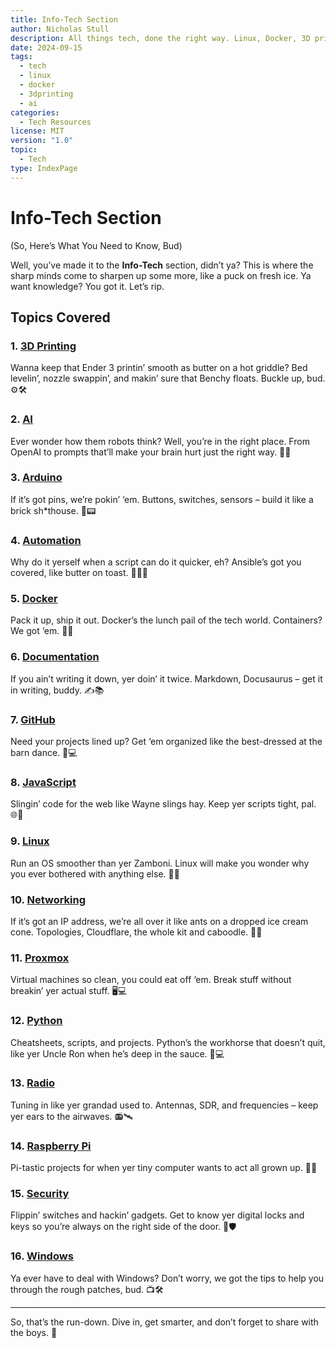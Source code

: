 ```yaml
---
title: Info-Tech Section
author: Nicholas Stull
description: All things tech, done the right way. Linux, Docker, 3D printing, and more. It’s here, so have at ‘er.
date: 2024-09-15
tags:
  - tech
  - linux
  - docker
  - 3dprinting
  - ai
categories:
  - Tech Resources
license: MIT
version: "1.0"
topic:
  - Tech
type: IndexPage
---
```

# Info-Tech Section
(So, Here’s What You Need to Know, Bud)

Well, you’ve made it to the **Info-Tech** section, didn’t ya? This is where the sharp minds come to sharpen up some more, like a puck on fresh ice. Ya want knowledge? You got it. Let’s rip.

## Topics Covered

### 1. [**3D Printing**](tech/3d-Printing/index.md)
Wanna keep that Ender 3 printin’ smooth as butter on a hot griddle? Bed levelin’, nozzle swappin’, and makin’ sure that Benchy floats. Buckle up, bud. ⚙️🛠️

### 2. [**AI**](tech/ai/index.md)
Ever wonder how them robots think? Well, you’re in the right place. From OpenAI to prompts that’ll make your brain hurt just the right way. 🤖💡

### 3. [**Arduino**](tech/arduino/index.md)
If it’s got pins, we’re pokin’ ‘em. Buttons, switches, sensors – build it like a brick sh*thouse. 🔧📟

### 4. [**Automation**](tech/automation/index.md)
Why do it yerself when a script can do it quicker, eh? Ansible’s got you covered, like butter on toast. 🧑‍💻🤖

### 5. [**Docker**](tech/docker/index.md)
Pack it up, ship it out. Docker’s the lunch pail of the tech world. Containers? We got ‘em. 🚜🐋

### 6. [**Documentation**](tech/documentation/index.md)
If you ain’t writing it down, yer doin’ it twice. Markdown, Docusaurus – get it in writing, buddy. ✍️📚

### 7. [**GitHub**](sign_release.md)
Need your projects lined up? Get ‘em organized like the best-dressed at the barn dance. 🦆💻

### 8. [**JavaScript**](tech/javascript/index.md)
Slingin’ code for the web like Wayne slings hay. Keep yer scripts tight, pal. 🌐📜

### 9. [**Linux**](tech/linux/index.md)
Run an OS smoother than yer Zamboni. Linux will make you wonder why you ever bothered with anything else. 🍁🐧

### 10. [**Networking**](tech/networking/index.md)
If it’s got an IP address, we’re all over it like ants on a dropped ice cream cone. Topologies, Cloudflare, the whole kit and caboodle. 🛜🔗

### 11. [**Proxmox**](tech/proxmox/index.md)
Virtual machines so clean, you could eat off ‘em. Break stuff without breakin’ yer actual stuff. 🖥️💻

### 12. [**Python**](tech/python/index.md)
Cheatsheets, scripts, and projects. Python’s the workhorse that doesn’t quit, like yer Uncle Ron when he’s deep in the sauce. 🐍💻

### 13. [**Radio**](tech/radio/index.md)
Tuning in like yer grandad used to. Antennas, SDR, and frequencies – keep yer ears to the airwaves. 📻🛰️

### 14. [**Raspberry Pi**](tech/raspi/index.md)
Pi-tastic projects for when yer tiny computer wants to act all grown up. 🍓💡

### 15. [**Security**](tech/security/index.md)
Flippin’ switches and hackin’ gadgets. Get to know yer digital locks and keys so you’re always on the right side of the door. 🔐🛡️

### 16. [**Windows**](tech/windows/index.md)
Ya ever have to deal with Windows? Don’t worry, we got the tips to help you through the rough patches, bud. 📺🛠️

---

So, that’s the run-down. Dive in, get smarter, and don’t forget to share with the boys. 🍻